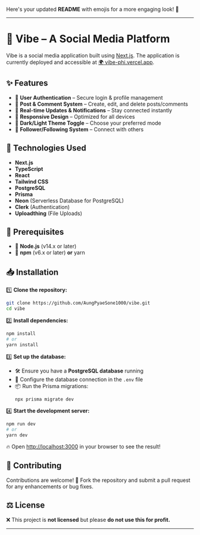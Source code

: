 Here's your updated **README** with emojis for a more engaging look! 🚀  

---

# 🎵 Vibe – A Social Media Platform  

Vibe is a social media application built using [Next.js](https://nextjs.org/). The application is currently deployed and accessible at [🌍 vibe-phi.vercel.app](https://vibe-phi.vercel.app).  

## ✨ Features  

- 🔐 **User Authentication** – Secure login & profile management  
- 📝 **Post & Comment System** – Create, edit, and delete posts/comments  
- 🔔 **Real-time Updates & Notifications** – Stay connected instantly  
- 📱 **Responsive Design** – Optimized for all devices  
- 🌙 **Dark/Light Theme Toggle** – Choose your preferred mode  
- 👥 **Follower/Following System** – Connect with others  

## 🚀 Technologies Used  

- **Next.js**
- **TypeScript**  
- **React**  
- **Tailwind CSS**  
- **PostgreSQL**  
- **Prisma**  
- **Neon**  (Serverless Database for PostgreSQL)
- **Clerk** (Authentication)  
- **Uploadthing** (File Uploads)  

## 📌 Prerequisites  

- 📌 **Node.js** (v14.x or later)  
- 📌 **npm** (v6.x or later) **or** yarn  

## 📥 Installation  

1️⃣ **Clone the repository:**  
```bash
git clone https://github.com/AungPyaeSone1000/vibe.git
cd vibe
```  

2️⃣ **Install dependencies:**  
```bash
npm install
# or
yarn install
```  

3️⃣ **Set up the database:**  
- 🛠 Ensure you have a **PostgreSQL database** running  
- 🔧 Configure the database connection in the `.env` file  
- 📦 Run the Prisma migrations:  
  ```bash
  npx prisma migrate dev
  ```  

4️⃣ **Start the development server:**  
```bash
npm run dev
# or
yarn dev
```  

🔥 Open [http://localhost:3000](http://localhost:3000) in your browser to see the result!  

## 🤝 Contributing  

Contributions are welcome! 🎉 Fork the repository and submit a pull request for any enhancements or bug fixes.  

## ⚖️ License  

❌ This project is **not licensed** but please **do not use this for profit.**  

---
